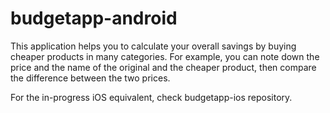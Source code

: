# budgetapp-android

This application helps you to calculate your overall savings by buying cheaper products in many categories.
For example, you can note down the price and the name of the original and the cheaper product, then compare the difference between the two prices.

For the in-progress iOS equivalent, check budgetapp-ios repository.
